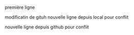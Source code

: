 première ligne

modificatin de gituh
nouvelle ligne depuis local pour conflit

nouvelle ligne depuis github pour conflit
